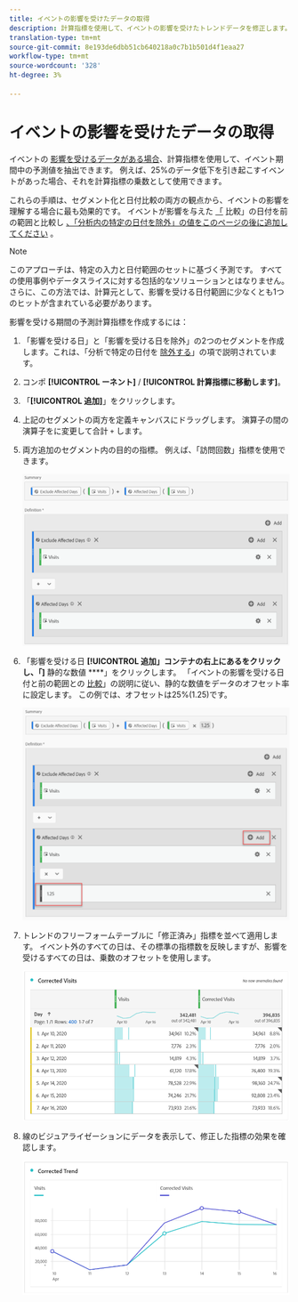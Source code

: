 ```yaml
---
title: イベントの影響を受けたデータの取得
description: 計算指標を使用して、イベントの影響を受けたトレンドデータを修正します。
translation-type: tm+mt
source-git-commit: 8e193de6dbb51cb640218a0c7b1b501d4f1eaa27
workflow-type: tm+mt
source-wordcount: '328'
ht-degree: 3%

---
```



# イベントの影響を受けたデータの取得

イベントの [影響を受けるデータがある場合](overview.md)、計算指標を使用して、イベント期間中の予測値を抽出できます。 例えば、25%のデータ低下を引き起こすイベントがあった場合、それを計算指標の乗数として使用できます。

これらの手順は、セグメント化と日付比較の両方の観点から、イベントの影響を理解する場合に最も効果的です。 イベントが影響を与えた [「](compare-dates.md) 比較」の日付を前の範囲と比較し [、「分析内の特定の日付を除外」の値をこのページの後に追加してください](segments.md) 。

>[!NOTE]
>
>このアプローチは、特定の入力と日付範囲のセットに基づく予測です。 すべての使用事例やデータスライスに対する包括的なソリューションとはなりません。 さらに、この方法では、計算元として、影響を受ける日付範囲に少なくとも1つのヒットが含まれている必要があります。

影響を受ける期間の予測計算指標を作成するには：

1. 「影響を受ける日」と「影響を受ける日を除外」の2つのセグメントを作成します。これは、「分析で特定の日付を [除外する](segments.md)」の項で説明されています。
2. コンポ **[!UICONTROL ーネント]** / **[!UICONTROL 計算指標に移動します]**。
3. 「**[!UICONTROL 追加]**」をクリックします。
4. 上記のセグメントの両方を定義キャンバスにドラッグします。 演算子の間の演算子をに変更して合計 `+` します。
5. 両方追加のセグメント内の目的の指標。 例えば、「訪問回数」指標を使用できます。

   ![セグメントビルダー](assets/event_segment_builder.png)

6. 「影響を受ける日 **[!UICONTROL 追加」コンテナの右上にあるをクリックし、「]** 静的な数値 ****」をクリックします。 「イベントの影響を受ける日付と前の範囲との [比較](compare-dates.md)」の説明に従い、静的な数値をデータのオフセット率に設定します。 この例では、オフセットは25%(1.25)です。

   ![静的数](assets/event_static_number.png)

7. トレンドのフリーフォームテーブルに「修正済み」指標を並べて適用します。 イベント外のすべての日は、その標準の指標数を反映しますが、影響を受けるすべての日は、乗数のオフセットを使用します。

   ![修正指標](assets/event_corrected.png)

8. 線のビジュアライゼーションにデータを表示して、修正した指標の効果を確認します。

   ![修正行](assets/event_line.png)
